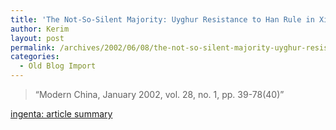 ```yaml
---
title: 'The Not-So-Silent Majority: Uyghur Resistance to Han Rule in Xinjiang'
author: Kerim
layout: post
permalink: /archives/2002/06/08/the-not-so-silent-majority-uyghur-resistance-to-han-rule-in-xinjiang/
categories:
  - Old Blog Import
---
```


>   &#8220;Modern China, January 2002, vol. 28, no. 1, pp. 39-78(40)&#8221;


<a href="http://www.ingenta.com/isis/searching/ExpandTOC/ingenta?issue=infobike://sage/j243/2002/00000028/00000001&index=2&WebLogicSession=PQJEicU12i1lcJHWdprx|-8759003255827889801/-1052814329/6/7051/7051/7052/7052/7051/-1" onclick="_gaq.push(['_trackEvent', 'outbound-article', 'http://www.ingenta.com/isis/searching/ExpandTOC/ingenta?issue=infobike://sage/j243/2002/00000028/00000001&index=2&WebLogicSession=PQJEicU12i1lcJHWdprx|-8759003255827889801/-1052814329/6/7051/7051/7052/7052/7051/-1', 'ingenta:  article summary']);" >ingenta: article summary</a>

